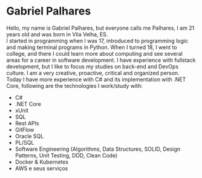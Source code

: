 <h1>
    Gabriel Palhares
</h1>

<div>
    Hello, my name is Gabriel Palhares, but everyone calls me Palhares, I am 21 years old and was born in Vila Velha, ES.   
    
</div>
 
<div>
I started in programming when I was 17, introduced to programming logic and making terminal programs in Python. When I turned 18, I went to college, and there I could learn more about computing and see several areas for a career in software development. I have experience with fullstack development, but I like to focus my studies on back-end and DevOps culture. I am a very creative, proactive, critical and organized person.   
    
</div>

<div>
Today I have more experience with C# and its implementation with .NET Core, following are the technologies I work/study with:

 <ul>
   <li>C#</li>
   <li>.NET Core</li>
   <li>xUnit</li>
   <li>SQL</li>
   <li>Rest APIs</li>
   <li>GitFlow</li>
   <li>Oracle SQL</li>
   <li>PL/SQL</li>
   <li>Software Engineering (Algorithms, Data Structures, SOLID, Design Patterns, Unit Testing, DDD, Clean Code)</li>
   <li>Docker & Kubernetes</li>
   <li>AWS e seus serviços</li>
</ul>
</div>
